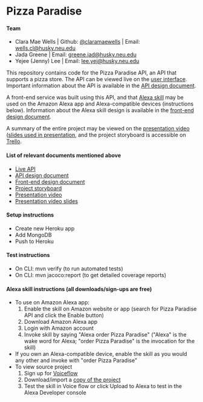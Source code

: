 # Pizza Paradise

#### Team
- Clara Mae Wells | Github: [@claramaewells](https://github.com/run-cmw) | Email: wells.cl@husky.neu.edu
- Jada Greene | Email: greene.jad@husky.neu.edu
- Yejee (Jenny) Lee | Email: lee.yej@husky.neu.edu

This repository contains code for the Pizza Paradise API, an API that supports a pizza store. The API can be viewed live on the
[user interface](https://pizzaparadise-api.herokuapp.com/swagger-ui.html). 
Important information about the API is available in the 
[API design document](https://pizza-paradise.s3-us-west-2.amazonaws.com/resources/pizzaParadiseApiDesignDoc.pdf).

A front-end service was built using this API, and that 
[Alexa skill](https://www.amazon.com/gp/product/B082HD11RB?pf_rd_p=ab873d20-a0ca-439b-ac45-cd78f07a84d8&pf_rd_r=F1K5QCJNA4V1F3YXQSVS) 
may be used on the Amazon Alexa app and Alexa-compatible devices (instructions below).
Information about the Alexa skill design is available in the 
[front-end design document](https://pizza-paradise.s3-us-west-2.amazonaws.com/resources/pizzaParadiseFrontEndDesignDoc.pdf).

A summary of the entire project may be viewed on the 
[presentation video](https://www.youtube.com/watch?time_continue=1&v=2L7Dqp3WhCQ&feature=emb_title)
([slides used in presentation](hhttps://pizza-paradise.s3-us-west-2.amazonaws.com/resources/pizzaParadisePresentationSlides.pdf),
and the project storyboard is accessible on 
[Trello](https://trello.com/b/lLhNXLeo/pizza-paradise).

#### List of relevant documents mentioned above
- [Live API](https://pizzaparadise-api.herokuapp.com/swagger-ui.html)
- [API design document](https://pizza-paradise.s3-us-west-2.amazonaws.com/resources/pizzaParadiseApiDesignDoc.pdf)
- [Front-end design document](https://pizza-paradise.s3-us-west-2.amazonaws.com/resources/pizzaParadiseFrontEndDesignDoc.pdf)
- [Project storyboard](https://trello.com/b/lLhNXLeo/pizza-paradise)
- [Presentation video](https://www.youtube.com/watch?time_continue=1&v=2L7Dqp3WhCQ&feature=emb_title)
- [Presentation video slides](https://pizza-paradise.s3-us-west-2.amazonaws.com/resources/pizzaParadisePresentationSlides.pdf)

#### Setup instructions
- Create new Heroku app
- Add MongoDB
- Push to Heroku

#### Test instructions
- On CLI: mvn verify (to run automated tests)
- On CLI: mvn jacoco:report (to get detailed coverage reports)

#### Alexa skill instructions (all downloads/sign-ups are free)
- To use on Amazon Alexa app:
    1. Enable the skill on Amazon website or app (search for Pizza Paradise API and click the Enable button)
    2. Download Amazon Alexa app
    3. Login with Amazon account
    4. Invoke skill by saying "Alexa order Pizza Paradise" ("Alexa" is the wake word for Alexa; "order Pizza Paradise" is the invocation for the skill)
- If you own an Alexa-compatible device, enable the skill as you would any other and invoke with "order Pizza Paradise"
- To view source project
    1. Sign up for [Voiceflow](https://www.voiceflow.com/)
    2. Download/import a [copy of the project](https://creator.voiceflow.com/dashboard?import=eyJhbGciOiJIUzI1NiIsInR5cCI6IkpXVCJ9.eyJwcm9qZWN0SWQiOjczNTYxLCJwcm9qZWN0TmFtZSI6IlBpenphIFBhcmFkaXNlIEFQSSIsImlhdCI6MTU3NTUwNTE4Nn0.nfzP7jzWdev0-mjf6vPVt6NrL9h3ZWvPhB37jjkns-s)
    3. Test the skill in Voice flow or click Upload to Alexa to test in the Alexa Developer console
    
